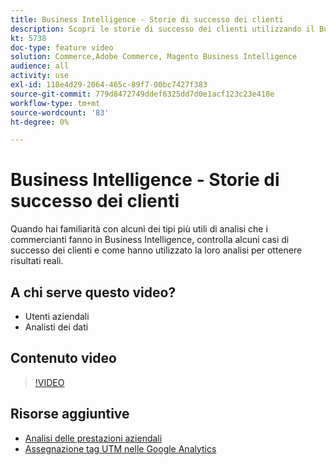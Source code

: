```yaml
---
title: Business Intelligence - Storie di successo dei clienti
description: Scopri le storie di successo dei clienti utilizzando il Business Intelligence .
kt: 5738
doc-type: feature video
solution: Commerce,Adobe Commerce, Magento Business Intelligence
audience: all
activity: use
exl-id: 118e4d29-2064-465c-89f7-00bc7427f383
source-git-commit: 779d8472749ddef6325dd7d0e1acf123c23e418e
workflow-type: tm+mt
source-wordcount: '83'
ht-degree: 0%

---
```


# Business Intelligence - Storie di successo dei clienti

Quando hai familiarità con alcuni dei tipi più utili di analisi che i commercianti fanno in Business Intelligence, controlla alcuni casi di successo dei clienti e come hanno utilizzato la loro analisi per ottenere risultati reali.

## A chi serve questo video?

- Utenti aziendali
- Analisti dei dati

## Contenuto video

>[!VIDEO](https://video.tv.adobe.com/v/35992?quality=12&learn=on)

## Risorse aggiuntive

- [Analisi delle prestazioni aziendali](https://docs.magento.com/mbi/data-analyst/analysis/bus-perf-analysis.html)
- [Assegnazione tag UTM nelle Google Analytics](https://docs.magento.com/mbi/best-practices/utm-tagging-google.html)
